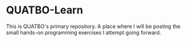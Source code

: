 # QUATBO-Learn
This is QUATBO's primary repository. A place where I will be posting the small hands-on programming exercises I attempt going forward.
